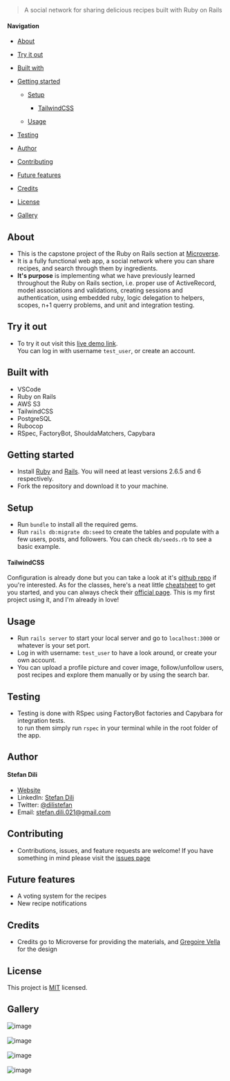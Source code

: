 > A social network for sharing delicious recipes built with Ruby on Rails




#### Navigation

- [About](#About)


- [Try it out](#Try-it-out)

- [Built with](#Built-with)

- [Getting started](#Getting-started)

  - [Setup](#Setup)

    - [TailwindCSS](#TailwindCSS)

  - [Usage](#Usage)

- [Testing](#Testing)

- [Author](#Author)

- [Contributing](#Contributing)

- [Future features](#Future-features)

- [Credits](#Credits)

- [License](#License)

- [Gallery](#Gallery)

## About

- This is the capstone project of the Ruby on Rails section at 
[Microverse](https://microverse.org). 
- It is a fully functional web app, 
a social network where you can share recipes, and search through them by ingredients. 
- <strong>It's purpose</strong> is implementing what we have previously learned throughout the Ruby on Rails section, i.e. proper use of ActiveRecord, model associations and validations, creating sessions and authentication, using embedded ruby, logic delegation to helpers, scopes, n+1 querry problems, and unit and integration testing. 

## Try it out

- To try it out visit this [live demo link](http://ezrecipeasy.herokuapp.com). <br> You can log in with username `test_user`, or create an account.

## Built with

- VSCode
- Ruby on Rails
- AWS S3
- TailwindCSS
- PostgreSQL
- Rubocop
- RSpec, FactoryBot, ShouldaMatchers, Capybara

## Getting started

- Install [Ruby](https://www.ruby-lang.org/en/downloads/) and 
[Rails](https://rubyonrails.org/). You will need at least versions 2.6.5 and
6 respectively.
- Fork the repository and download it to your machine.

## Setup

- Run `bundle` to install all the required gems. 
- Run `rails db:migrate db:seed` to create the tables and populate with a few
users, posts, and followers. You can check `db/seeds.rb` to see a basic example.

#### TailwindCSS 
Configuration is 
already done but you can take a look at it's [github repo](https://github.com/IcaliaLabs/tailwindcss-rails) if you're interested. As for the classes, here's a 
neat little [cheatsheet](https://nerdcave.com/tailwind-cheat-sheet) to get you
started, and you can always check their [official page](https://tailwindcss.com/).
This is my first project using it, and I'm already in love!

## Usage

- Run `rails server` to start your local server and go to `localhost:3000` or
whatever is your set port.
- Log in with username: `test_user` to have a look around, or create your own 
account.
- You can upload a profile picture and cover image, follow/unfollow users, <br>
post recipes and explore them manually or by using the search bar.

## Testing

- Testing is done with RSpec using FactoryBot factories and Capybara for 
integration tests. <br> to run them simply run `rspec` in your terminal while in 
the root folder of the app.


## Author

#### Stefan Dili
- [Website](https://stefan-dili.tech)
- LinkedIn: [Stefan Dili](https://www.linkedin.com/in/stefan-dili/)
- Twitter: [@dilistefan](https://twitter.com/dilistefan)
- Email: stefan.dili.021@gmail.com

## Contributing

- Contributions, issues, and feature requests are welcome! If you have something
in mind please visit the 
[issues page](https://github.com/dili021/rails-capstone/issues)

## Future features

- A voting system for the recipes
- New recipe notifications

## Credits

- Credits go to Microverse for providing the materials, and [Gregoire Vella](https://www.behance.net/gregoirevella) for the design

## License

This project is [MIT](https://opensource.org/licenses/MIT) licensed.

## Gallery

![image](https://user-images.githubusercontent.com/55356496/84882289-4c970900-b08f-11ea-99aa-8852c92809ac.png) <br><br>
![image](https://user-images.githubusercontent.com/55356496/84881539-4ce2d480-b08e-11ea-904f-340af8db0bdb.png) <br><br>
![image](https://user-images.githubusercontent.com/55356496/84882165-21acb500-b08f-11ea-8a75-015be3591c93.png) <br><br>
![image](https://user-images.githubusercontent.com/55356496/84882212-34bf8500-b08f-11ea-870e-41d198f427df.png)

